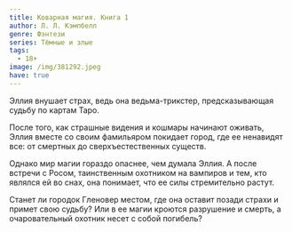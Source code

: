 ```yaml
---
title: Коварная магия. Книга 1
author: Л. Л. Кэмпбелл
genre: Фэнтези
series: Тёмные и злые
tags:
  - 18+
image: /img/381292.jpeg
have: true
---
```

Эллия внушает страх, ведь она ведьма-трикстер, предсказывающая судьбу по картам Таро.

После того, как страшные видения и кошмары начинают оживать, Эллия вместе со своим фамильяром покидает город, где ее ненавидят все: от смертных до сверхъестественных существ.

Однако мир магии гораздо опаснее, чем думала Эллия. А после встречи с Росом, таинственным охотником на вампиров и тем, кто являлся ей во снах, она понимает, что ее силы стремительно растут.

Станет ли городок Гленовер местом, где она оставит позади страхи и примет свою судьбу? Или в ее магии кроются разрушение и смерть, а очаровательный охотник несет с собой погибель?